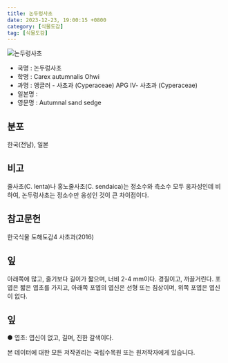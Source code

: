```yaml
---
title: 논두렁사초
date: 2023-12-23, 19:00:15 +0800
category: [식물도감]
tag: [식물도감]
---
```




![논두렁사초](http://www.nature.go.kr/fileUpload/plants/basic/illustration/33371_illustration_th2.jpg)
- 국명 : 논두렁사초
- 학명 : Carex autumnalis Ohwi
- 과명 : 앵글러 - 사초과 (Cyperaceae) APG Ⅳ- 사초과 (Cyperaceae)
- 일본명 : 
- 영문명 : Autumnal sand sedge


## 분포
한국(전남), 일본
## 비고
줄사초(C. lenta)나 홍노줄사초(C. sendaica)는 정소수와 측소수 모두 웅자성인데 비하여, 논두렁사초는 정소수만 웅성인 것이 큰 차이점이다.
## 참고문헌
한국식물 도해도감4 사초과(2016)
## 잎
아래쪽에 많고, 줄기보다 길이가 짧으며, 너비 2-4 mm이다. 경질이고, 까끌거린다.포엽은 짧은 엽초를 가지고, 아래쪽 포엽의 엽신은 선형 또는 침상이며, 위쪽 포엽은 엽신이 없다.
## 잎
● 엽초: 엽신이 없고, 길며, 진한 갈색이다.






본 데이터에 대한 모든 저작권리는 국립수목원 또는 원저작자에게 있습니다.
